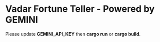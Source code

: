 # Vadar Fortune Teller - Powered by GEMINI

Please update **GEMINI_API_KEY** then **cargo run** or **cargo build**.